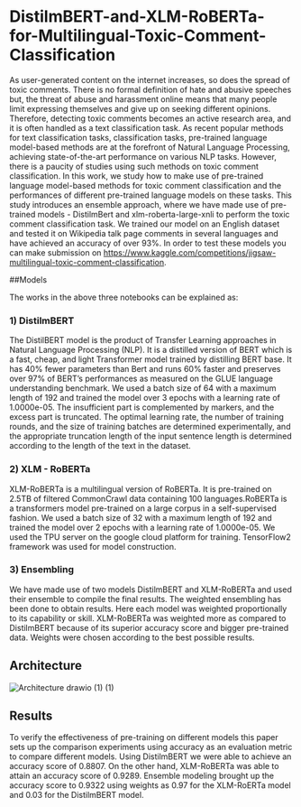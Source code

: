 # DistilmBERT-and-XLM-RoBERTa-for-Multilingual-Toxic-Comment-Classification
As user-generated content on the internet increases, so does the spread of toxic comments. There is no formal definition of hate and abusive speeches but, the threat of abuse and harassment online means that many people limit expressing themselves and give up on seeking different opinions. Therefore, detecting toxic comments becomes an active research area, and it is often handled as a text classification task. As recent popular methods for text classification tasks, classification tasks, pre-trained language model-based methods are at the forefront of Natural Language Processing, achieving state-of-the-art performance on various NLP tasks. However, there is a paucity of studies using such methods on toxic comment classification. In this work, we study how to make use of pre-trained language model-based methods for toxic comment classification and the performances of different pre-trained language models on these tasks. This study introduces an ensemble approach, where we have made use of pre-trained models - DistilmBert and xlm-roberta-large-xnli to perform the toxic comment classification task. We trained our model on an English dataset and tested it on Wikipedia talk page comments in several languages and have achieved an accuracy of over 93%. 
In order to test these models you can make submission on https://www.kaggle.com/competitions/jigsaw-multilingual-toxic-comment-classification.

##Models

The works in the above three notebooks can be explained as:
### 1) DistilmBERT
The DistilBERT model is the product of Transfer Learning approaches in Natural Language Processing (NLP). It is a distilled version of BERT which is a fast, cheap, and light Transformer model trained by distilling BERT base. It has 40% fewer parameters than Bert and runs 60% faster and preserves over 97% of BERT’s performances as measured on the GLUE language understanding benchmark.
We used a batch size of 64 with a maximum length of 192 and trained the model over 3 epochs with a learning rate of 1.0000e-05. The insufficient part is complemented by <PAD> markers, and the excess part is truncated. The optimal learning rate, the number of training rounds, and the size of training batches are determined experimentally, and the appropriate truncation length of the input sentence length is determined according to the length of the text in the dataset.

### 2) XLM - RoBERTa
XLM-RoBERTa is a multilingual version of RoBERTa. It is pre-trained on 2.5TB of filtered CommonCrawl data containing 100 languages.RoBERTa is a transformers model pre-trained on a large corpus in a self-supervised fashion.
We used a batch size of 32 with a maximum length of 192 and trained the model over 2 epochs with a learning rate of 1.0000e-05. We used the TPU server on the google cloud platform for training. TensorFlow2 framework was used for model construction.

### 3) Ensembling
We have made use of two models DistilmBERT and XLM-RoBERTa and used their ensemble to compile the final results. The weighted ensembling has been done to obtain results. Here each model was weighted proportionally to its capability or skill. XLM-RoBERTa was weighted more as compared to DistilmBERT because of its superior accuracy score and bigger pre-trained data. Weights were chosen according to the best possible results.

## Architecture

![Architecture drawio (1) (1)](https://user-images.githubusercontent.com/97459403/177744759-713eb92e-6d28-477c-a529-4f29cfd164f3.png)

## Results

To verify the effectiveness of pre-training on different models this paper sets up the comparison experiments using accuracy as an evaluation metric to compare different models. Using  DistilmBERT we were able to achieve an accuracy score of 0.8807. On the other hand, XLM-RoBERTa was able to attain an accuracy score of 0.9289. Ensemble modeling brought up the accuracy score to 0.9322 using weights as 0.97 for the XLM-RoERTa model and 0.03 for the DistilmBERT model.
